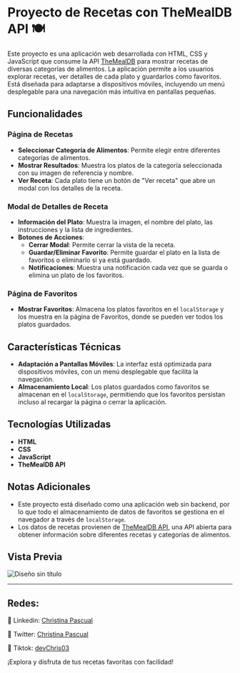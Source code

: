 # Proyecto de Recetas con TheMealDB API 🍽️ 

Este proyecto es una aplicación web desarrollada con HTML, CSS y JavaScript que consume la API [TheMealDB](https://www.themealdb.com/) para mostrar recetas de diversas categorías de alimentos. La aplicación permite a los usuarios explorar recetas, ver detalles de cada plato y guardarlos como favoritos. Está diseñada para adaptarse a dispositivos móviles, incluyendo un menú desplegable para una navegación más intuitiva en pantallas pequeñas.

## Funcionalidades

### Página de Recetas
- **Seleccionar Categoría de Alimentos**: Permite elegir entre diferentes categorías de alimentos.
- **Mostrar Resultados**: Muestra los platos de la categoría seleccionada con su imagen de referencia y nombre.
- **Ver Receta**: Cada plato tiene un botón de "Ver receta" que abre un modal con los detalles de la receta.
  
### Modal de Detalles de Receta
- **Información del Plato**: Muestra la imagen, el nombre del plato, las instrucciones y la lista de ingredientes.
- **Botones de Acciones**:
  - **Cerrar Modal**: Permite cerrar la vista de la receta.
  - **Guardar/Eliminar Favorito**: Permite guardar el plato en la lista de favoritos o eliminarlo si ya está guardado.
  - **Notificaciones**: Muestra una notificación cada vez que se guarda o elimina un plato de los favoritos.

### Página de Favoritos
- **Mostrar Favoritos**: Almacena los platos favoritos en el `localStorage` y los muestra en la página de Favoritos, donde se pueden ver todos los platos guardados.

## Características Técnicas

- **Adaptación a Pantallas Móviles**: La interfaz está optimizada para dispositivos móviles, con un menú desplegable que facilita la navegación.
- **Almacenamiento Local**: Los platos guardados como favoritos se almacenan en el `localStorage`, permitiendo que los favoritos persistan incluso al recargar la página o cerrar la aplicación.

## Tecnologías Utilizadas
- **HTML**
- **CSS**
- **JavaScript**
- **TheMealDB API**

## Notas Adicionales

- Este proyecto está diseñado como una aplicación web sin backend, por lo que todo el almacenamiento de datos de favoritos se gestiona en el navegador a través de `localStorage`.
- Los datos de recetas provienen de [TheMealDB API](https://www.themealdb.com/), una API abierta para obtener información sobre diferentes recetas y categorías de alimentos.

## Vista Previa
![Diseño sin título](https://github.com/user-attachments/assets/00404754-28fc-496e-9a91-c9915685c843)

---
## Redes:
:nazar_amulet: Linkedin: [Christina Pascual](https://www.linkedin.com/in/christina-pascual/)

:nazar_amulet: Twitter: [Christina Pascual](https://x.com/devchris03)

:nazar_amulet: Tiktok: [devChris03](https://www.tiktok.com/@devchris03?_t=8p5TriBHr3G&_r=1)

¡Explora y disfruta de tus recetas favoritas con facilidad!


